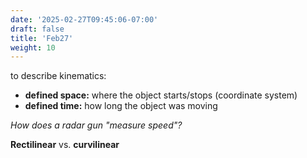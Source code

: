 ```yaml
---
date: '2025-02-27T09:45:06-07:00'
draft: false
title: 'Feb27'
weight: 10
---
```


to describe kinematics:
- **defined space:** where the object starts/stops (coordinate system)
- **defined time:** how long the object was moving

*How does a radar gun "measure speed"?*

**Rectilinear** vs. **curvilinear**

